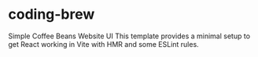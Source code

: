 # coding-brew
Simple Coffee Beans Website UI
This template provides a minimal setup to get React working in Vite with HMR and some ESLint rules.
